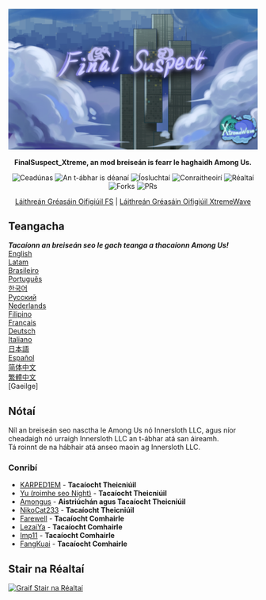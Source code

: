 ﻿<div align="center">

![FS-XW](Assets/LogoWithTeam.png)

**FinalSuspect_Xtreme, an mod breiseán is fearr le haghaidh Among Us.**

<img src="https://badgen.net/github/license/XtremeWave/FinalSuspect_Xtreme" alt="Ceadúnas">
<img src="https://badgen.net/github/tag/XtremeWave/FinalSuspect_Xtreme" alt="An t-ábhar is déanaí">
<img src="https://badgen.net/github/assets-dl/XtremeWave/FinalSuspect_Xtreme" alt="Íosluchtaí">
<img src="https://badgen.net/github/watchers/XtremeWave/FinalSuspect_Xtreme" alt="Conraitheoirí">
<img src="https://badgen.net/github/stars/XtremeWave/FinalSuspect_Xtreme" alt="Réaltaí">
<img src="https://badgen.net/github/forks/XtremeWave/FinalSuspect_Xtreme" alt="Forks">
<img src="https://badgen.net/github/prs/XtremeWave/FinalSuspect_Xtreme" alt="PRs">

[Láithreán Gréasáin Oifigiúil FS](https://fsusx.top.cc) | [Láithreán Gréasáin Oifigiúil XtremeWave](https://www.xtreme.net.cn)

</div>

## Teangacha
***Tacaíonn an breiseán seo le gach teanga a thacaíonn Among Us!***<br>
[English](README.md) <br>
[Latam](README_es_LA.md)<br>
[Brasileiro](README_pt_BR.md)<br>
[Português](README_pt.md)<br>
[한국어](README_ko.md)<br>
[Русский](README_ru.md)<br>
[Nederlands](README_nl.md)<br>
[Filipino](README_tl.md)<br>
[Français](README_fr.md)<br>
[Deutsch](README_de.md)<br>
[Italiano](README_it.md)<br>
[日本語](README_ja.md)<br>
[Español](README_es.md)<br>
[简体中文](README_zh.md)<br>
[繁體中文](README_zh_CHT.md)<br>
[Gaeilge]<br>

## Nótaí
Níl an breiseán seo nasctha le Among Us nó Innersloth LLC, agus níor cheadaigh nó urraigh Innersloth LLC an t-ábhar atá san áireamh.<br>
Tá roinnt de na hábhair atá anseo maoin ag Innersloth LLC.

### Conribí
 - [KARPED1EM](https://github.com/KARPED1EM) - **Tacaíocht Theicniúil**
 - [Yu (roimhe seo Night)](https://github.com/Night-GUA) - **Tacaíocht Theicniúil**
 - [Amongus](https://github.com/XiezibanWrite) - **Aistriúchán agus Tacaíocht Theicniúil**
 - [NikoCat233](https://github.com/NikoCat233) - **Tacaíocht Theicniúil**
 - [Farewell](https://github.com/ksduye) - **Tacaíocht Comhairle**
 - [LezaiYa](https://github.com/LezaiYa1) - **Tacaíocht Comhairle**
 - [Imp11](https://github.com/dabao40) - **Tacaíocht Comhairle**
 - [FangKuai](https://github.com/FangKuaiYa) - **Tacaíocht Comhairle**

## Stair na Réaltaí
[![Graif Stair na Réaltaí](https://api.star-history.com/svg?repos=XtremeWave/FinalSuspect_Xtreme&type=Date)](https://star-history.com/#XtremeWave/FinalSuspect_Xtreme&Date)
